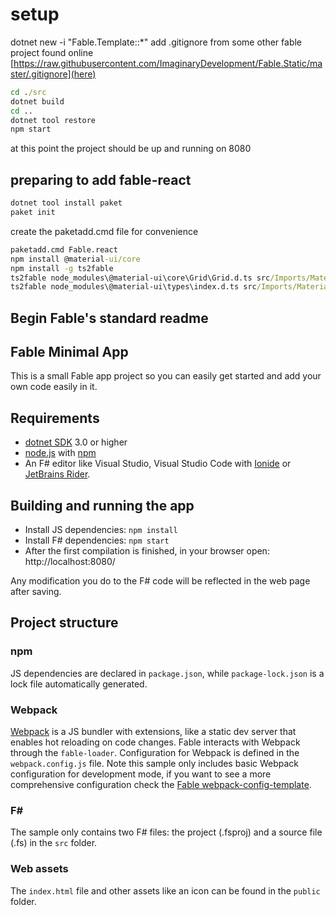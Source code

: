 # setup

dotnet new -i "Fable.Template::*"
add .gitignore from some other fable project found online [https://raw.githubusercontent.com/ImaginaryDevelopment/Fable.Static/master/.gitignore](here)

```bat
cd ./src
dotnet build
cd ..
dotnet tool restore
npm start
```

at this point the project should be up and running on 8080

## preparing to add fable-react

```bat
dotnet tool install paket
paket init
```

create the paketadd.cmd file for convenience

```bat
paketadd.cmd Fable.react
npm install @material-ui/core
npm install -g ts2fable
ts2fable node_modules\@material-ui\core\Grid\Grid.d.ts src/Imports/MaterialUI-Grid.fs
ts2fable node_modules\@material-ui\types\index.d.ts src/Imports/MaterialUI.fs

```

## Begin Fable's standard readme

## Fable Minimal App

This is a small Fable app project so you can easily get started and add your own code easily in it.

## Requirements

* [dotnet SDK](https://www.microsoft.com/net/download/core) 3.0 or higher
* [node.js](https://nodejs.org) with [npm](https://www.npmjs.com/)
* An F# editor like Visual Studio, Visual Studio Code with [Ionide](http://ionide.io/) or [JetBrains Rider](https://www.jetbrains.com/rider/).

## Building and running the app

* Install JS dependencies: `npm install`
* Install F# dependencies: `npm start`
* After the first compilation is finished, in your browser open: http://localhost:8080/

Any modification you do to the F# code will be reflected in the web page after saving.

## Project structure

### npm

JS dependencies are declared in `package.json`, while `package-lock.json` is a lock file automatically generated.

### Webpack

[Webpack](https://webpack.js.org) is a JS bundler with extensions, like a static dev server that enables hot reloading on code changes. Fable interacts with Webpack through the `fable-loader`. Configuration for Webpack is defined in the `webpack.config.js` file. Note this sample only includes basic Webpack configuration for development mode, if you want to see a more comprehensive configuration check the [Fable webpack-config-template](https://github.com/fable-compiler/webpack-config-template/blob/master/webpack.config.js).

### F#

The sample only contains two F# files: the project (.fsproj) and a source file (.fs) in the `src` folder.

### Web assets

The `index.html` file and other assets like an icon can be found in the `public` folder.
